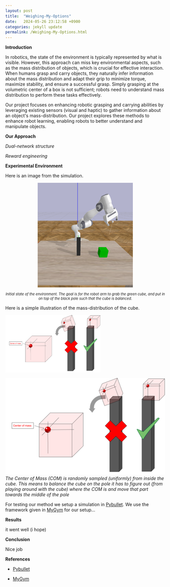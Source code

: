 ```yaml
---
layout: post
title:  "Weighing-My-Options"
date:   2024-05-26 23:12:58 +0900
categories: jekyll update
permalink: /Weighing-My-Options.html
---
```


**Introduction**

In robotics, the state of the environment is typically represented by what is visible. However, this approach can miss key environmental aspects, such as the mass distribution of objects, which is crucial for effective interaction. When humans grasp and carry objects, they naturally infer information about the mass distribution and adapt their grip to minimize torque, maximize stability, and ensure a successful grasp. Simply grasping at the volumetric center of a box is not sufficient; robots need to understand mass distribution to perform these tasks effectively.

Our project focuses on enhancing robotic grasping and carrying abilities by leveraging existing sensors (visual and haptic) to gather information about an object's mass-distribution. Our project explores these methods to enhance robot learning, enabling robots to better understand and manipulate objects.

**Our Approach**

*Dual-network structure*

*Reward engineering*

**Experimental Environment**

Here is an image from the simulation.

<div style="text-align: center;">
    <img src="initial_state.png" alt="cube" width="300">
    <p style="font-style: italic; font-size: 0.8em;">Initial state of the environment. The goal is for the robot arm to grab the green cube, and put in on top of the black pole such that the cube is balanced.</p>
</div>


Here is a simple illustration of the mass-distribution of the cube.

<!-- ![cube](CubeMassDistribution.png) -->

<img src="BalanceCube.png" alt="The Cube" width="300">

![TheCube](BalanceCube.png)
*The Center of Mass (COM) is randomly sampled (uniformly) from inside the cube. This means to balance the cube on the pole it has to figure out (from playing around with the cube) where the COM is and move that part towards the middle of the pole*

<!-- 
<div style="text-align: center;">
    <img src="CubeMassDistribution.png" alt="cube" width="300">
</div>

<div style="text-align: center;">
    <img src="BalanceBox.png" alt="cube" width="300">
</div>

<div style="display: flex; justify-content: center;">
    <div style="flex: 1; text-align: center;">
        <img src="CubeMassDistribution.png" alt="CMD" style="max-width: 100%; height: auto;">
        <p style="font-size: 0.8em;">Cube Mass Distribution</p>
    </div>
    <div style="flex: 1; text-align: center;">
        <img src="BalanceBox.png" alt="Balance" style="max-width: 100%; height: auto;">
        <p style="font-size: 0.8em;">Balance Box</p>
    </div>
</div> -->



For testing our method we setup a simulation in [Pybullet](https://pybullet.org/). We use the framework given in [MyGym](https://mygym.readthedocs.io/en/latest/) for our setup...

**Results**

it went well (i hope)

**Conclusion**

Nice job


**References**

- [Pybullet](https://pybullet.org/)

- [MyGym](https://mygym.readthedocs.io/en/latest/)

```








